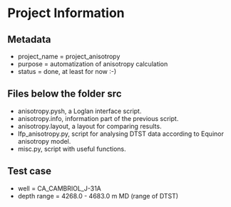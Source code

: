 # Project Information

## Metadata
- project_name = project_anisotropy<br>
- purpose = automatization of anisotropy calculation<br>
- status = done, at least for now :-)<br>

## Files below the folder src
- anisotropy.pysh, a Loglan interface script.<br>
- anisotropy.info, information part of the previous script.<br>
- anisotropy.layout, a layout for comparing results.<br>
- lfp_anisotropy.py, script for analysing DTST data according to Equinor anisotropy model.<br>
- misc.py, script with useful functions.<br>

## Test case 
- well = CA_CAMBRIOL_J-31A
- depth range = 4268.0 - 4683.0 m MD (range of DTST)

